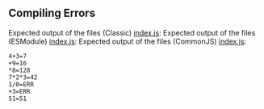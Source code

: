 ## Compiling Errors

Expected output of the files (Classic) [index.js](./Classic/index.js):
Expected output of the files (ESModule) [index.js](./ESModule/index.mjs):
Expected output of the files (CommonJS) [index.js](./CommonJS/index.js):

```
4+3=7
+9=16
*8=128
7*2*3=42
1/0=ERR
+3=ERR
51=51
```
